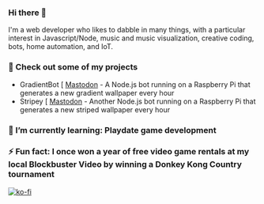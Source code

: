 ### Hi there 👋

I'm a web developer who likes to dabble in many things, with a particular interest in Javascript/Node, music and music visualization, creative coding, bots, home automation, and IoT.

### 🔭 Check out some of my projects
- GradientBot [ [Mastodon](https://botsin.space/@GradientBot) - A Node.js bot running on a Raspberry Pi that generates a new gradient wallpaper every hour
- Stripey [ [Mastodon](https://botsin.space/@Stripey) - Another Node.js bot running on a Raspberry Pi that generates a new striped wallpaper every hour

### 🌱 I’m currently learning: Playdate game development
### ⚡ Fun fact: I once won a year of free video game rentals at my local Blockbuster Video by winning a Donkey Kong Country tournament

[![ko-fi](https://ko-fi.com/img/githubbutton_sm.svg)](https://ko-fi.com/Y8Y7DO5M5)
